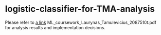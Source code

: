 # logistic-classifier-for-TMA-analysis
Please refer to [a link](https://github.com/laurynasas/logistic-classifier-for-TMA-analysis/blob/master/ML_coursework_Laurynas_Tamulevicius_2087510t.pdf) ML_coursework_Laurynas_Tamulevicius_2087510t.pdf for analysis results and implementation decisions.
